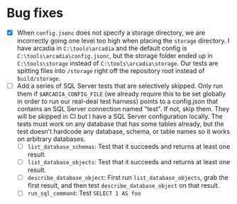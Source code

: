 # Bug fixes
- [x] When `config.jsonc` does not specify a storage directory, we are incorrectly going one level too high when placing the `storage` directory. I have arcadia in `C:\tools\arcadia` and the default config is `C:\tools\arcadia\config.jsonc`, but the storage folder ended up in `C:\tools\storage` instead of `C:\tools\arcadia\storage`. Our tests are spitting files into `/storage` right off the repository root instead of `build/storage`.
- [ ] Add a series of SQL Server tests that are selectively skipped. Only run them if `$ARCADIA_CONFIG_FILE` (we already require this to be set globally in order to run our real-deal test harness) points to a config.json that contains an SQL Server connection named "test". If not, skip them. They will be skipped in CI but I have a SQL Server configuration locally. The tests must work on any database that has some tables already, but the test doesn't hardcode any database, schema, or table names so it works on arbitrary databases.
    - [ ] `list_database_schemas`: Test that it succeeds and returns at least one result.
    - [ ] `list_database_objects`: Test that it succeeds and returns at least one result.
    - [ ] `describe_database_object`: First run `list_database_objects`, grab the first result, and then test `describe_database_object` on that result.
    - [ ] `run_sql_command`: Test `SELECT 1 AS foo`
